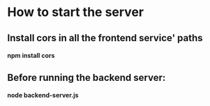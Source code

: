 # How to start the server

## Install cors in all the frontend service' paths

#### npm install cors

## Before running the backend server:

#### node backend-server.js
